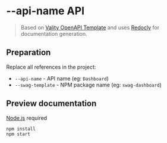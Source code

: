 # --api-name API

> Based on [Vality OpenAPI Template](https://github.com/valitydev/openapi-template) and uses [Redocly](https://redocly.com/) for documentation generation.

<!-- ---------------------------------------------------------- -->
<!-- Delete from here after preparing the repository -->

## Preparation

Replace all references in the project:

- `--api-name` - API name (eg: `Dashboard`)
- `--swag-template` - NPM package name (eg: `swag-dashboard`)

<!-- Delete up to here after preparing the repository -->
<!-- ---------------------------------------------------------- -->

## Preview documentation

[Node.js](https://nodejs.org) required

```sh
npm install
npm start
```
